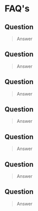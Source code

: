 # FAQ's

## Question
> Answer

## Question
> Answer

## Question
> Answer

## Question
> Answer

## Question
> Answer

## Question
> Answer

## Question
> Answer
